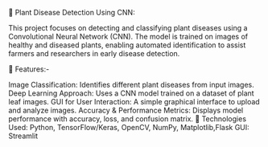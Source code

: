 🌿 Plant Disease Detection Using CNN:

This project focuses on detecting and classifying plant diseases using a Convolutional Neural Network (CNN). The model is trained on images of healthy and diseased plants, enabling automated identification to assist farmers and researchers in early disease detection.

🔹 Features:-

Image Classification: Identifies different plant diseases from input images.
Deep Learning Approach: Uses a CNN model trained on a dataset of plant leaf images.
GUI for User Interaction: A simple graphical interface to upload and analyze images.
Accuracy & Performance Metrics: Displays model performance with accuracy, loss, and confusion matrix.
📌 Technologies Used: Python, TensorFlow/Keras, OpenCV, NumPy, Matplotlib,Flask GUI: Streamlit
